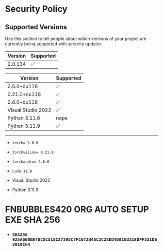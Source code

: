 # Security Policy

## Supported Versions

Use this section to tell people about which versions of your project are
currently being supported with security updates.

| Version | Supported          |
| ------- | ------------------ |
| 2.0.134   | :white_check_mark: |




| Version | Supported          |
| ------- | ------------------ |
|   2.6.0+cu118 | :white_check_mark: |    
|   0.21.0+cu118 |:white_check_mark: |
|   2.6.0+cu118 | :white_check_mark: |
| Visual Studio 2022 | :white_check_mark: |
| Python 3.11.6 | nope |
| Python 3.11.9 | :white_check_mark: |
------------------------------------------------------------

- `torch= 2.6.0`
- `torchvision= 0.21.0`
- `torchaudio= 2.6.0`
- `Cuda 11.8`

- Visual Studio 2022 
- Python 3.11.9

# FNBUBBLES420 ORG AUTO SETUP EXE SHA 256

- ### `SHA256 925A600BE78C5C515C27395C7FC672B45C2C28DD4D81B331EDFF531D62018C64`
